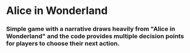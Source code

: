 # Alice in Wonderland

### Simple game with a narrative draws heavily from "Alice in Wonderland" and the code provides multiple decision points for players to choose their next action. 
